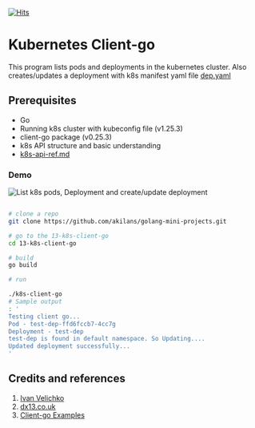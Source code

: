 [![Hits](https://hits.seeyoufarm.com/api/count/incr/badge.svg?url=https%3A%2F%2Fgithub.com%2Fakilans%2Fgolang-mini-projects%2Ftree%2Fmain%2F13-k8s-client-go&count_bg=%2379C83D&title_bg=%23555555&icon=&icon_color=%23E7E7E7&title=hits&edge_flat=false)](https://hits.seeyoufarm.com)

# Kubernetes Client-go

This program lists pods and deployments in the kubernetes cluster.
Also creates/updates a deployment with k8s manifest yaml file
[dep.yaml](https://github.com/akilans/golang-mini-projects/blob/main/13-k8s-client-go/dep.yaml)

## Prerequisites

- Go
- Running k8s cluster with kubeconfig file (v1.25.3)
- client-go package (v0.25.3)
- k8s API structure and basic understanding
- [k8s-api-ref.md](https://github.com/akilans/golang-mini-projects/blob/main/13-k8s-client-go/k8s-api-ref.md)

### Demo

![List k8s pods, Deployment and create/update deployment](https://raw.githubusercontent.com/akilans/golang-mini-projects/main/demos/k8s-client-go.gif)

```bash

# clone a repo
git clone https://github.com/akilans/golang-mini-projects.git

# go to the 13-k8s-client-go
cd 13-k8s-client-go

# build
go build

# run

./k8s-client-go
# Sample output
: '
Testing client go...
Pod - test-dep-ffd6fccb7-4cc7g
Deployment - test-dep
test-dep is found in default namespace. So Updating....
Updated deployment successfully...
'
```

## Credits and references

1. [Ivan Velichko](https://iximiuz.com/en/posts/kubernetes-api-structure-and-terminology/)
2. [dx13.co.uk](https://dx13.co.uk/articles/2021/01/15/kubernetes-types-using-go/)
3. [Client-go Examples](https://github.com/kubernetes/client-go/tree/master/examples)
